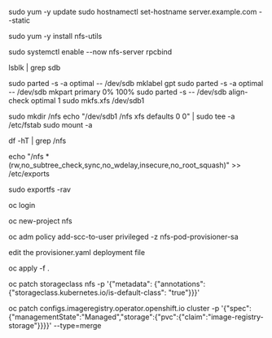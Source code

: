 sudo yum -y update
sudo hostnamectl set-hostname server.example.com --static

sudo yum -y install nfs-utils

sudo systemctl enable --now nfs-server rpcbind

lsblk  | grep sdb

sudo parted -s -a optimal -- /dev/sdb mklabel gpt
sudo parted -s -a optimal -- /dev/sdb mkpart primary 0% 100%
sudo parted -s -- /dev/sdb align-check optimal 1
sudo mkfs.xfs /dev/sdb1

sudo mkdir /nfs
echo "/dev/sdb1 /nfs xfs defaults 0 0" | sudo tee -a /etc/fstab
sudo mount -a

df -hT | grep /nfs

echo "/nfs	*(rw,no_subtree_check,sync,no_wdelay,insecure,no_root_squash)" >> /etc/exports

sudo exportfs -rav

oc login

oc new-project nfs

oc adm policy add-scc-to-user privileged -z nfs-pod-provisioner-sa

edit the provisioner.yaml deployment file

oc apply -f .

oc patch storageclass nfs -p '{"metadata": {"annotations": {"storageclass.kubernetes.io/is-default-class": "true"}}}'

oc patch configs.imageregistry.operator.openshift.io cluster -p '{"spec":{"managementState":"Managed","storage":{"pvc":{"claim":"image-registry-storage"}}}}' --type=merge
